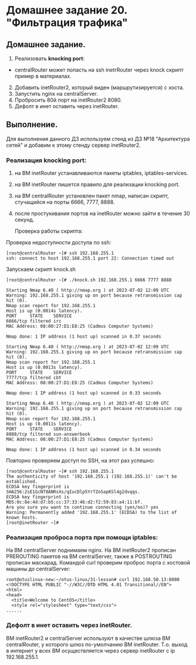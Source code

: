 # Домашнее задание 20. "Фильтрация трафика"

## Домашнее задание.

1. Реализовать **knocking port**:
- centralRouter может попасть на ssh inetrRouter через knock скрипт пример в материалах.
2. Добавить inetRouter2, который виден (маршрутизируется) с хоста.
3. Запустить nginx на centralServer.
4. Пробросить 80й порт на inetRouter2 8080.
5. Дефолт в инет оставить через inetRouter.

## Выполнение.

Для выполнения данного ДЗ используем стенд из ДЗ №18 "Архитектура сетей" и добавим к этому стенду сервер inetRouter2.

### Реализация knocking port:

1. на ВМ inetRouter устанавливаются пакеты iptables, iptables-services.
2. на ВМ inetRouter пишется правило для реализации knocking port.
3. на ВМ centralRouter установлен пакет nmap, написан скрипт, стучащийся на порты 6666, 7777, 8888.
4. после простукивания портов на inetRouter можно зайти в течение 30 секунд.

   Проверка работы скрипта:

Проверка недоступности доступа по ssh:
```
[root@centralRouter ~]# ssh 192.168.255.1
ssh: connect to host 192.168.255.1 port 22: Connection timed out
```

Запускаем скрипт knock.sh
```
[root@centralRouter ~]# ./knock.sh 192.168.255.1 6666 7777 8888

Starting Nmap 6.40 ( http://nmap.org ) at 2023-07-02 12:09 UTC
Warning: 192.168.255.1 giving up on port because retransmission cap hit (0).
Nmap scan report for 192.168.255.1
Host is up (0.0014s latency).
PORT     STATE    SERVICE
6666/tcp filtered irc
MAC Address: 08:00:27:D1:E8:25 (Cadmus Computer Systems)

Nmap done: 1 IP address (1 host up) scanned in 0.37 seconds

Starting Nmap 6.40 ( http://nmap.org ) at 2023-07-02 12:09 UTC
Warning: 192.168.255.1 giving up on port because retransmission cap hit (0).
Nmap scan report for 192.168.255.1
Host is up (0.0013s latency).
PORT     STATE    SERVICE
7777/tcp filtered cbt
MAC Address: 08:00:27:D1:E8:25 (Cadmus Computer Systems)

Nmap done: 1 IP address (1 host up) scanned in 0.33 seconds

Starting Nmap 6.40 ( http://nmap.org ) at 2023-07-02 12:09 UTC
Warning: 192.168.255.1 giving up on port because retransmission cap hit (0).
Nmap scan report for 192.168.255.1
Host is up (0.0011s latency).
PORT     STATE    SERVICE
8888/tcp filtered sun-answerbook
MAC Address: 08:00:27:D1:E8:25 (Cadmus Computer Systems)

Nmap done: 1 IP address (1 host up) scanned in 0.34 seconds
```

Повторно проверяем доступ по SSH, на этот раз успешно:
```
[root@centralRouter ~]# ssh 192.168.255.1
The authenticity of host '192.168.255.1 (192.168.255.1)' can't be established.
ECDSA key fingerprint is SHA256:2sE1GcNT8ANRsXs/qIucDlp5YrTZoSapKSl4g2dvqqs.
ECDSA key fingerprint is MD5:0c:8e:4d:d7:b5:cc:37:33:46:d2:f2:59:83:a4:11:bf.
Are you sure you want to continue connecting (yes/no)? yes
Warning: Permanently added '192.168.255.1' (ECDSA) to the list of known hosts.
[root@inetRouter ~]# 
```

### Реализация проброса порта при помощи iptables:

На ВМ centralServer поднимаем nginx.
На ВМ inetRouter2 прописан PREROUTING пакетов на ВМ centralServer, также в POSTROUTING прописан маскарад.
Командой curl проверим проброс порта с хостовой машины до centralServer:

```
root@otuslinux-new:~/otus-linux/31-lesson# curl 192.168.50.13:8080
<!DOCTYPE HTML PUBLIC "-//W3C//DTD HTML 4.01 Transitional//EN">
<html>
<head>
  <title>Welcome to CentOS</title>
  <style rel="stylesheet" type="text/css"> 
......
```


### Дефолт в инет оставить через inetRouter.

ВМ inetRouter2 и centralServer используют в качестве шлюза ВМ centralRouter, у которого шлюз по-умолчанию ВМ inetRouter.
Т.о. выход в интернет у всех ВМ осуществляется через сервер inetRouter с ip 192.168.255.1.

